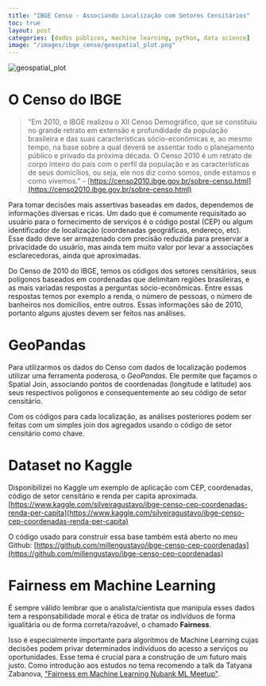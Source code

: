 ```yaml
---
title: "IBGE Censo - Associando Localização com Setores Censitários"
toc: true
layout: post
categories: [dados públicos, machine learning, python, data science]
image: "/images/ibge_censo/geospatial_plot.png"
---
```


<img src="{{ site.url }}{{ site.baseurl }}/images/ibge_censo/geospatial_plot.png" alt="geospatial_plot">

# O Censo do IBGE

> "Em 2010, o IBGE realizou o XII Censo Demográfico, que se constituiu no grande retrato em extensão e profundidade da população brasileira e das suas características sócio-econômicas e, ao mesmo tempo, na base sobre a qual deverá se assentar todo o planejamento público e privado da próxima década. 
> O Censo 2010 é um retrato de corpo inteiro do país com o perfil da população e as características de seus domicílios, ou seja, ele nos diz como somos, onde estamos e como vivemos." - [https://censo2010.ibge.gov.br/sobre-censo.html](https://censo2010.ibge.gov.br/sobre-censo.html)

Para tomar decisões mais assertivas baseadas em dados, dependemos de informações diversas e ricas. Um dado que é comumente requisitado ao usuário para o fornecimento de serviços é o código postal (CEP) ou algum identificador de localização (coordenadas geográficas, endereço, etc). Esse dado deve ser armazenado com precisão reduzida para preservar a privacidade do usuário, mas ainda tem muito valor por levar a associações esclarecedoras, ainda que aproximadas. 

Do Censo de 2010 do IBGE, temos os códigos dos setores censitários, seus polígonos baseados em coordenadas que delimitam regiões brasileiras, e as mais variadas respostas a perguntas sócio-econômicas. Entre essas respostas temos por exemplo a renda, o número de pessoas, o número de banheiros nos domicílios, entre outros. Essas informações são de 2010, portanto alguns ajustes devem ser feitos nas análises. 

# GeoPandas

Para utilizarmos os dados do Censo com dados de localização podemos utilizar uma ferramenta poderosa, o *GeoPandas*. Ele permite que façamos o Spatial Join, associando pontos de coordenadas (longitude e latitude) aos seus respectivos polígonos e consequentemente ao seu código de setor censitário. 

Com os códigos para cada localização, as análises posteriores podem ser feitas com um simples join dos agregados usando o código de setor censitário como chave. 

# Dataset no Kaggle 

Disponibilizei no Kaggle um exemplo de aplicação com CEP, coordenadas, código de setor censitário e renda per capita aproximada. 
[https://www.kaggle.com/silveiragustavo/ibge-censo-cep-coordenadas-renda-per-capita](https://www.kaggle.com/silveiragustavo/ibge-censo-cep-coordenadas-renda-per-capita)

O código usado para construir essa base também está aberto no meu Github:
[https://github.com/millengustavo/ibge-censo-cep-coordenadas](https://github.com/millengustavo/ibge-censo-cep-coordenadas)

# Fairness em Machine Learning

É sempre válido lembrar que o analista/cientista que manipula esses dados tem a responsabilidade moral e ética de tratar os indivíduos de forma igualitária ou de forma correta/razoável, o chamado **Fairness**. 

Isso é especialmente importante para algoritmos de Machine Learning cujas decisões podem privar determinados indivíduos do acesso a serviços ou oportunidades. Esse tema é crucial para a construção de um futuro mais justo. Como introdução aos estudos no tema recomendo a talk da Tatyana Zabanova, ["Fairness em Machine Learning Nubank ML Meetup"](https://www.youtube.com/watch?v=LWt4LZmpasc).
